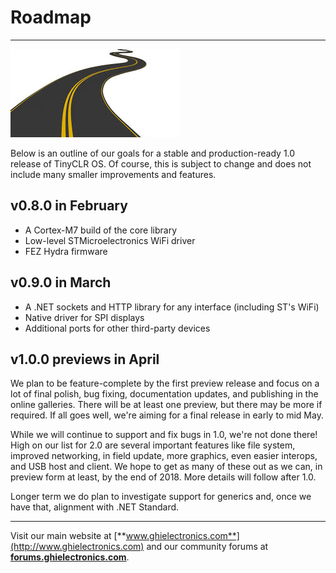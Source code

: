 # Roadmap
---
![Roadmap](images/road.jpg)

Below is an outline of our goals for a stable and production-ready 1.0 release of TinyCLR OS. Of course, this is subject to change and does not include many smaller improvements and features.

## v0.8.0 in February
- A Cortex-M7 build of the core library
- Low-level STMicroelectronics WiFi driver
- FEZ Hydra firmware

## v0.9.0 in March
- A .NET sockets and HTTP library for any interface (including ST's WiFi)
- Native driver for SPI displays
- Additional ports for other third-party devices

## v1.0.0 previews in April
We plan to be feature-complete by the first preview release and focus on a lot of final polish, bug fixing, documentation updates, and publishing in the online galleries. There will be at least one preview, but there may be more if required. If all goes well, we're aiming for a final release in early to mid May.

While we will continue to support and fix bugs in 1.0, we're not done there! High on our list for 2.0 are several important features like file system, improved networking, in field update, more graphics, even easier interops, and USB host and client. We hope to get as many of these out as we can, in preview form at least, by the end of 2018. More details will follow after 1.0. 

Longer term we do plan to investigate support for generics and, once we have that, alignment with .NET Standard.

***

Visit our main website at [**www.ghielectronics.com**](http://www.ghielectronics.com) and our community forums at [**forums.ghielectronics.com**](https://forums.ghielectronics.com/).